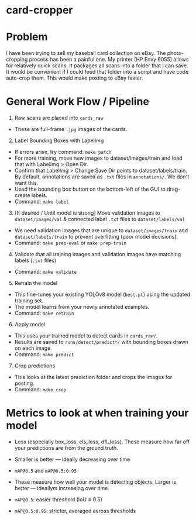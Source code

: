 # card-cropper
# Problem
I have been trying to sell my baseball card collection on eBay. The photo-cropping process has been a painful one.
My printer (HP Envy 6055) allows for relatively quick scans. It packages all scans into a folder that I can save.
It would be convenient if I could feed that folder into a script and have code auto-crop them. This would make posting to eBay faster.

# General Work Flow / Pipeline
1. Raw scans are placed into `cards_raw`
* These are full-frame `.jpg` images of the cards.

2. Label Bounding Boxes with LabelImg
* If errors arise, try command: `make patch`
* For more training, move new images to dataset/images/train and load that with LabelImg > Open Dir.
* Confirm that LabelImg > Change Save Dir points to dataset/labels/train. By default, annotations are saved as `.txt` files in `annotations/`. We don't want this.
* Used the bounding box button on the bottom-left of the GUI to drag-create labels.
* Command: `make label`

3. [If desired / Until model is strong] Move validation images to `dataset/images/val` & connected label `.txt` files to `dataset/labels/val`
* We need validation images that are unique to `dataset/images/train` and `dataset/labels/train` to prevent overfitting (poor model decisions).
* Command: `make prep-eval` or `make prep-train`

4. Validate that all training images and validation images have matching labels (`.txt` files)
* Command: `make validate`

5. Retrain the model
* This fine-tunes your existing YOLOv8 model (`best.pt`) using the updated training set.
* The model learns from your newly annotated examples.
* Command: `make retrain`

6. Apply model
* This uses your trained model to detect cards in `cards_raw/`.
* Results are saved to `runs/detect/predict*/` with bounding boxes drawn on each image.
* Command: `make predict`

7. Crop predictions
* This looks at the latest prediction folder and crops the images for posting.
* Command: `make crop`

# Metrics to look at when training your model
* Loss (especially box_loss, cls_loss, dfl_loss). These measure how far off your predictions are from the ground truth.
* Smaller is better — ideally decreasing over time

* `mAP@0.5` and `mAP@0.5:0.95`
* These measure how well your model is detecting objects. Larger is better — ideallym increasing over time.
* `mAP@0.5`: easier threshold (IoU ≥ 0.5)
* `mAP@0.5:0.95`: stricter, averaged across thresholds